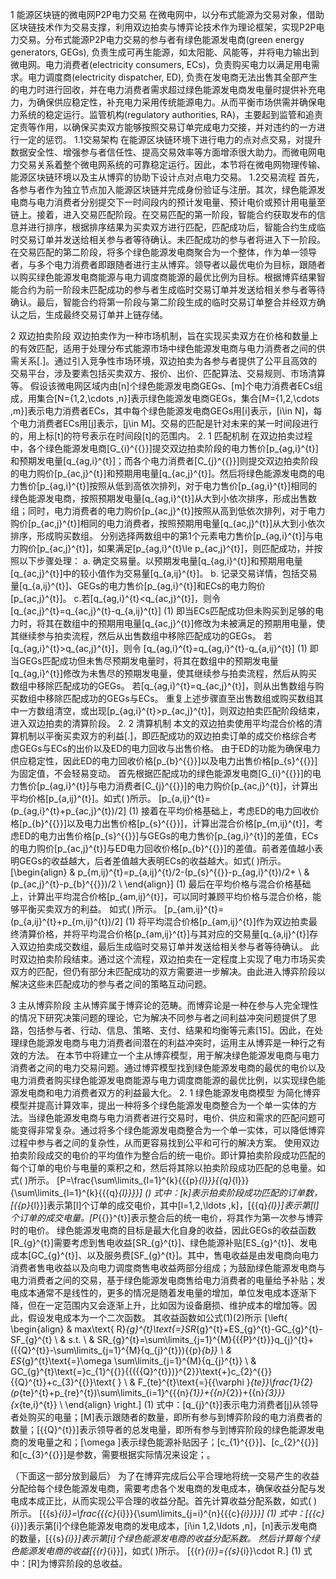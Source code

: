 1  能源区块链的微电网P2P电力交易
在微电网中，以分布式能源为交易对象，借助区块链技术作为交易支撑，利用双边拍卖与博弈论技术作为理论框架，实现P2P电力交易。分布式能源P2P电力交易的参与者有绿色能源发电商(green energy generators, GEGs), 负责生成可再生能源，如太阳能、风能等，并将电力输出到微电网。电力消费者(electricity consumers, ECs)，负责购买电力以满足用电需求。电力调度商(electricity dispatcher, ED), 负责在发电商无法出售其全部产生的电力时进行回收，并在电力消费者需求超过绿色能源发电商发电量时提供补充电力，为确保供应稳定性，补充电力采用传统能源电力。从而平衡市场供需并确保电力系统的稳定运行。监管机构(regulatory authorities, RA)，主要起到监管和追责定责等作用，以确保买卖双方能够按照交易订单完成电力交接，并对违约的一方进行一定的惩罚。
1.1交易架构
在能源区块链环境下进行电力的点对点交易，对提升数据安全性、增强参与者信任性、提高交易效率等方面增添很大助力。而微电网电力交易关系着整个微电网系统的可靠稳定运行。因此，本节将在微电网物理传输、能源区块链环境以及主从博弈的协助下设计点对点电力交易。
1.2交易流程
首先，各参与者作为独立节点加入能源区块链并完成身份验证与注册。其次，绿色能源发电商与电力消费者分别提交下一时间段内的预计发电量、预计电价或预计用电量至链上。接着，进入交易匹配阶段。在交易匹配的第一阶段，智能合约获取发布的信息并进行排序，根据排序结果为买卖双方进行匹配，匹配成功后，智能合约生成临时交易订单并发送给相关参与者等待确认。未匹配成功的参与者将进入下一阶段。在交易匹配的第二阶段，将多个绿色能源发电商聚合为一个整体，作为单一领导者，与多个电力消费者即跟随者进行主从博弈。领导者以最优电价为目标，跟随者以购买绿色能源发电商能源与电力调度商能源的最优比例为目标。根据博弈结果智能合约为前一阶段未匹配成功的参与者生成临时交易订单并发送给相关参与者等待确认。最后，智能合约将第一阶段与第二阶段生成的临时交易订单整合并经双方确认之后，生成最终交易订单并上链存储。


 
2  双边拍卖阶段
双边拍卖作为一种市场机制，旨在实现买卖双方在价格和数量上的有效匹配，适用于处理分布式能源市场中绿色能源发电商与电力消费者之间的供需关系[.]。通过引入竞争性市场环境，双边拍卖为各参与者提供了公平且高效的交易平台，涉及要素包括买卖双方、报价、出价、匹配算法、交易规则、市场清算等。
假设该微电网区域内由\[n\]个绿色能源发电商GEGs、\[m\]个电力消费者ECs组成，用集合\[N=\{1,2,\cdots ,n\}\]表示绿色能源发电商GEGs，集合\[M=\{1,2,\cdots ,m\}\]表示电力消费者ECs，其中每个绿色能源发电商GEGs用\[i\]表示，\[i\in N\]，每个电力消费者ECs用\[j\]表示，\[j\in M\]。交易的匹配是针对未来的某一时间段进行的，用上标\[t\]的符号表示在时间段\[t\]的范围内。
2. 1 匹配机制
在双边拍卖过程中，各个绿色能源发电商\[G_{i}^{{}}\]提交双边拍卖阶段的电力售价\[p_{ag,i}^{t}\]和预期发电量\[q_{ag,i}^{t}\]；而各个电力消费者\[C_{j}^{{}}\]则提交双边拍卖阶段的电力购价\[p_{ac,j}^{t}\]和预期用电量\[q_{ac,j}^{t}\]。然后将绿色能源发电商的电力售价\[p_{ag,i}^{t}\]按照从低到高依次排列，对于电力售价\[p_{ag,i}^{t}\]相同的绿色能源发电商，按照预期发电量\[q_{ag,i}^{t}\]从大到小依次排序，形成出售数组；同时，电力消费者的电力购价\[p_{ac,j}^{t}\]按照从高到低依次排列，对于电力购价\[p_{ac,j}^{t}\]相同的电力消费者，按照预期用电量\[q_{ac,j}^{t}\]从大到小依次排序，形成购买数组。
分别选择两数组中的第1个元素电力售价\[p_{ag,i}^{t}\]与电力购价\[p_{ac,j}^{t}\]，如果满足\[p_{ag,i}^{t}\le p_{ac,j}^{t}\]，则匹配成功，并按照以下步骤处理：
a. 确定交易量。以预期发电量\[q_{ag,i}^{t}\]和预期用电量\[q_{ac,j}^{t}\]中的较小值作为交易量\[q_{a,ij}^{t}\]。
b. 记录交易详情，包括交易量\[q_{a,ij}^{t}\]、GEGs的电力售价\[p_{ag,i}^{t}\]和ECs的电力购价\[p_{ac,j}^{t}\]。
c.若\[q_{ag,i}^{t}<q_{ac,j}^{t}\]，则令 
\[q_{ac,j}^{t}=q_{ac,j}^{t}-q_{a,ij}^{t}\]                  (1)
即当ECs匹配成功但未购买到足够的电力时，将其在数组中的预期用电量\[q_{ac,j}^{t}\]修改为未被满足的预期用电量，使其继续参与拍卖流程，然后从出售数组中移除匹配成功的GEGs。
若\[q_{ag,i}^{t}>q_{ac,j}^{t}\]，则令 
\[q_{ag,i}^{t}=q_{ag,i}^{t}-q_{a,ij}^{t}\]                  (1)
即当GEGs匹配成功但未售尽预期发电量时，将其在数组中的预期发电量\[q_{ag,i}^{t}\]修改为未售尽的预期发电量，使其继续参与拍卖流程，然后从购买数组中移除匹配成功的GEGs。
若\[q_{ag,i}^{t}=q_{ac,j}^{t}\]，则从出售数组与购买数组中移除匹配成功的GEGs与ECs。
重复上述步骤直至出售数组或购买数组其中一方数组清空，或出现\[p_{ag,i}^{t}>p_{ac,j}^{t}\]，则双边拍卖匹配阶段结束，进入双边拍卖的清算阶段。
2. 2 清算机制
本文的双边拍卖使用平均混合价格的清算机制以平衡买卖双方的利益[.]，即匹配成功的双边拍卖订单的成交价格综合考虑GEGs与ECs的出价以及ED的电力回收与出售价格。
由于ED的功能为确保电力供应稳定性，因此ED的电力回收价格\[p_{b}^{{}}\]以及电力出售价格\[p_{s}^{{}}\]为固定值，不会轻易变动。
首先根据匹配成功的绿色能源发电商\[G_{i}^{{}}\]的电力售价\[p_{ag,i}^{t}\]与电力消费者\[C_{j}^{{}}\]的电力购价\[p_{ac,j}^{t}\]，计算出平均价格\[p_{a,ij}^{t}\]。如式( )所示。
\[p_{a,ij}^{t}=(p_{ag,i}^{t}+p_{ac,j}^{t})/2\]                  (1)
接着在平均价格基础上，考虑ED的电力回收价格\[p_{b}^{{}}\]以及电力出售价格\[p_{s}^{{}}\]，计算出混合价格\[p_{m,ij}^{t}\]，考虑ED的电力出售价格\[p_{s}^{{}}\]与GEGs的电力售价\[p_{ag,i}^{t}\]的差值，ECs的电力购价\[p_{ac,j}^{t}\]与ED电力回收价格\[p_{b}^{{}}\]的差值。前者差值越小表明GEGs的收益越大，后者差值越大表明ECs的收益越大。如式( )所示。
\[\begin{align}
  & p_{m,ij}^{t}=p_{a,ij}^{t}/2-(p_{s}^{{}}-p_{ag,i}^{t})/2+ \\ 
 & (p_{ac,j}^{t}-p_{b}^{{}})/2 \\ 
\end{align}\]                  (1)
最后在平均价格与混合价格基础上，计算出平均混合价格\[p_{am,ij}^{t}\]，可以同时兼顾平均价格与混合价格，能够平衡买卖双方的利益。
如式( )所示。
\[p_{am,ij}^{t}=(p_{a,ij}^{t}+p_{m,ij}^{t})/2\]                  (1)
将平均混合价格\[p_{am,ij}^{t}\]作为双边拍卖最终清算价格，并将平均混合价格\[p_{am,ij}^{t}\]与其对应的交易量\[q_{a,ij}^{t}\]存入双边拍卖成交数组，最后生成临时交易订单并发送给相关参与者等待确认。
此时双边拍卖阶段结束。通过这个流程，双边拍卖在一定程度上实现了电力市场买卖双方的匹配，但仍有部分未匹配成功的双方需要进一步解决。由此进入博弈阶段以解决这些未匹配成功的参与者之间的策略互动问题。


3  主从博弈阶段
主从博弈属于博弈论的范畴。而博弈论是一种在参与人完全理性的情况下研究决策问题的理论，它为解决不同参与者之间利益冲突问题提供了思路，包括参与者、行动、信息、策略、支付、结果和均衡等元素[15]。因此，在处理绿色能源发电商与电力消费者间潜在的利益冲突时，运用主从博弈是一种行之有效的方法。
在本节中将建立一个主从博弈模型，用于解决绿色能源发电商与电力消费者之间的电力交易问题。通过博弈模型找到绿色能源发电商的最优的电价以及电力消费者购买绿色能源发电商能源与电力调度商能源的最优比例，以实现绿色能源发电商和电力消费者双方的利益最大化。
2. 1  绿色能源发电商模型
为简化博弈模型并提高计算效率，提出一种将多个绿色能源发电商整合为一个单一实体的方法。当绿色能源发电商与电力消费者进行交易时，电价、供应和需求的匹配问题可能变得非常复杂。通过将多个绿色能源发电商整合为一个单一实体，可以降低博弈过程中参与者之间的复杂性，从而更容易找到公平和可行的解决方案。
使用双边拍卖阶段成交的电价的平均值作为整合后的统一电价。即计算拍卖阶段成功匹配的每个订单的电价与电量的乘积之和，然后将其除以拍卖阶段成功匹配的总电量。如式( )所示。
\[P=\frac{\sum\limits_{l=1}^{k}{{{p}_{l}}}{{q}_{l}}}{\sum\limits_{l=1}^{k}{{{q}_{l}}}}\]                            ()
式中：\[k\]表示拍卖阶段成功匹配的订单数，\[{{p}_{l}}\]表示第\[l\]个订单的成交电价，其中\[l=1,2,\ldots ,k\]，\[{{q}_{l}}\]表示第\[l\]个订单的成交电量。\[P_{{}}^{t}\]表示整合后的统一电价，将其作为第一次参与博弈时的电价。
绿色能源发电商的目标是最大化自身的收益，因此GEGs的收益函数\[R_{g}^{t}\]需要考虑到售电收益\[SR_{g}^{t}\]、绿色能源补贴\[ES_{g}^{t}\]、发电成本\[GC_{g}^{t}\]、以及服务费\[SF_{g}^{t}\]。其中，售电收益是由发电商向电力消费者售电收益以及向电力调度商售电收益两部分组成；为鼓励绿色能源发电商与电力消费者之间的交易，基于绿色能源发电商售给电力消费者的电量给予补贴；发电成本通常不是线性的，更多的情况是随着发电量的增加，单位发电成本逐渐下降，但在一定范围内又会逐渐上升，比如因为设备磨损、维护成本的增加等。因此，假设发电成本为一个二次函数。
其收益函数如公式(1)(2)所示
    \[\left\{ \begin{align}
  & max\text{  R}_{g}^{t}\text{=}SR_{g}^{t}+ES_{g}^{t}-GC_{g}^{t}-SF_{g}^{t} \\ 
 & s.t. \\ 
 & SR_{g}^{t}=\sum\limits_{j=1}^{M}{{{P}^{t}}}q_{j}^{t}+({{Q}^{t}}-\sum\limits_{j=1}^{M}{q_{j}^{t}}){{p}_{b}} \\ 
 & ES_{g}^{t}\text{=}\omega \sum\limits_{j=1}^{M}{q_{j}^{t}} \\ 
 & GC_{g}^{t}\text{=}c_{1}^{{}}{{({{Q}^{t}})}^{2}}\text{+}c_{2}^{{}}{{Q}^{t}}+c_{3}^{{}}\text{  } \\ 
 & F_{te}^{t}\text{=}{{\varphi }_{te}}\frac{1}{2}(p_{te}^{t}+p_{re}^{t})\sum\limits_{i=1}^{{{n}_{1}}+{{n}_{2}}+{{n}_{3}}}{x_{te,i}^{t}} \\ 
\end{align} \right.\]   (1)
式中：\[q_{j}^{t}\]表示电力消费者\[j\]从领导者处购买的电量；\[M\]表示跟随者的数量，即所有参与到博弈阶段的电力消费者的数量；\[{{Q}^{t}}\]表示领导者的总发电量，即所有参与到博弈阶段的绿色能源发电商的发电量之和；\[\omega \]表示绿色能源补贴因子；\[c_{1}^{{}}\]、\[c_{2}^{{}}\]和\[c_{3}^{{}}\]是参数，需要根据实际情况来设定；。

（下面这一部分放到最后）
为了在博弈完成后公平合理地将统一交易产生的收益分配给每个绿色能源发电商，需要考虑各个发电商的发电成本，确保收益分配与发电成本成正比，从而实现公平合理的收益分配。首先计算收益分配系数，如式( )所示。
\[{{s}_{i}}=\frac{{{c}_{i}}}{\sum\limits_{j=i}^{n}{{{c}_{i}}}}\]                             (1)
式中：\[{{c}_{i}}\]表示第\[i\]个绿色能源发电商的发电成本，\[i\in 1,2,\ldots ,n\]，\[n\]表示发电商的数量，\[{{s}_{i}}\]表示第\[i\]个绿色能源发电商的收益分配系数。
然后计算每个绿色能源发电商的收益\[{{r}_{i}}\]，如式( )所示。
\[{{r}_{i}}={{s}_{i}}\cdot R.\]                  (1)
式中：\[R\]为博弈阶段的总收益。

